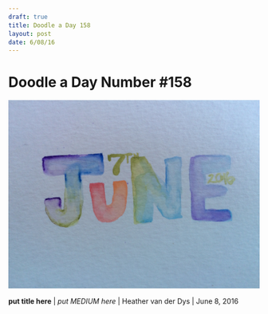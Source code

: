 ```yaml
---
draft: true
title: Doodle a Day 158
layout: post
date: 6/08/16
---
```


# Doodle a Day Number #158

![Doodle #150](/Public/Photos/doodle158.jpg)

**put title here** | *put MEDIUM here* | Heather van der Dys | June 8, 2016
